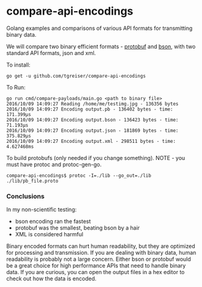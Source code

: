 # compare-api-encodings
Golang examples and comparisons of various API formats for transmitting binary data.

We will compare two binary efficient formats - [protobuf](https://developers.google.com/protocol-buffers/docs/overview) and [bson](http://bsonspec.org/), with two standard API 
formats, json and xml.

To install:

	go get -u github.com/tgreiser/compare-api-encodings

To Run:

	go run cmd/compare-payloads/main.go <path to binary file>
	2016/10/09 14:09:27 Reading /home/me/testimg.jpg - 136356 bytes
	2016/10/09 14:09:27 Encoding output.pb - 136402 bytes - time: 171.399µs
	2016/10/09 14:09:27 Encoding output.bson - 136423 bytes - time: 71.193µs
	2016/10/09 14:09:27 Encoding output.json - 181869 bytes - time: 375.829µs
	2016/10/09 14:09:27 Encoding output.xml - 298511 bytes - time: 4.627468ms

To build protobufs (only needed if you change something). NOTE - you must have protoc and protoc-gen-go.

	compare-api-encodings$ protoc -I=./lib --go_out=./lib ./lib/pb_file.proto

### Conclusions

In my non-scientific testing:

- bson encoding ran the fastest
- protobuf was the smallest, beating bson by a hair
- XML is considered harmful

Binary encoded formats can hurt human readability, but they are optimized for processing and transmission. If you are dealing with binary data, human readability is probably not a large concern. Either bson or protobuf would be a great choice for high performance APIs that need to handle binary data. If you are curious, you can open the output files in a hex editor to check out how the data is encoded.

